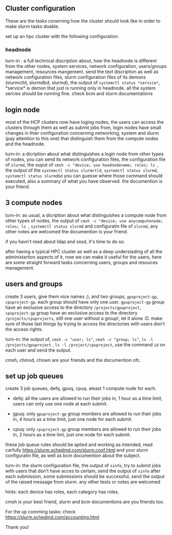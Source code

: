 ## Cluster configuration

These are the tasks conerning how the cluster should look like in order to make slurm tasks doable.

set up an hpc cluster with the following configuration.

### **headnode**

turn-in : a full technical discription about, how the headnode is different from the other 
nodes, system services, network configuration, users/groups management, resources mangement. 
send the text discription as well as network configuration files, slurm configuration files 
of its demons (slurmctld, slurmdbd, slurmd), the output of `systemctl status *service*`, \*service\* is demon that just is running only in headnode. all the system sercies should be
running fine.
check bcm and slurm documentations

## **login node**

most of the HCP clusters now have loging nodes, the users can access the clusters through
them as well as submit jobs from, login nodes have small changes in thier configuration concerning networking, system and slurm (pay attention to this one) that distinguish them from the compute nodes and the headnode.

turn-in: a dicription about what distinguishes a login node from other types of nodes, you can
send its network configuration files, the configuration file of `slurmd`, the ouput of `cmsh -c "device; use headnodename; roles; ls `, the output of the `systemctl status slurmctld`, `systemctl status slurmd`, `systemctl status slurmdbd` you can guesse where those command should executed, also a summary of what you have observed.
the documention is your friend.

## **3 compute nodes**

turn-in: as usual, a dicription about what distinguishes a compute node from other types of 
nodes, the output of `cmsh -c "device; use anycomputenode; roles; ls `,
`systemctl status slurmd` and configuratin file of `slurmd`, any other notes are welcomed
the documention is your friend.

if you havn't read about ldap and sssd, it's time to do so.

after having a typical HPC cluster as well as a deep understading of all the administartion aspects of it, now we can make it useful for the users, here are some straight forward tasks concerning users, groups and resouces management.

## **users and groups**

create 3 users, give them nice names ;), and two groups, `gpuproject-gp`, `cpuproject-gp`. each group
should have only one user. `gpuproject-gp` group have an exclusive access to the directory `/projects/gpuproject`,
`cpuproject-gp` group have an exclusive access to the directory `/projects/cpuprojects`, still one user without a group!, let it alone :D. make sure of those last things by trying to access the directories with users don't the access rights.

turn-in: the output of, `cmsh -c "user; ls"`, `cmsh -c "group; ls"`, `ls -l /projects/gpuproject`
, `ls -l /project/cpuproject`, use the command `id` on each user and send the output.

cmsh, chmod, chown are your friends and the documention ofc.

## **set up job queues**

create 3 job queues, defq, gpuq, cpuq. aleast 1 compute node for each.

- defq: all the users are allowed to run their jobs in, 1 hour as a time limit, users can only
use one node at each submit.

- gpuq: only `gpuproject-gp` group members are allowed to run their jobs in, 4 hours as a time limit, just one node for each submit.

- cpuq: only `cpuproject-gp` group members are allowed to run their jobs in, 2 hours as a time limi, just one node for each submit.

these job queue rules should be aplied and working as intended, read carfully https://slurm.schedmd.com/slurm.conf.html and your slurm configuratin file, as well as bcm documention about the subject.

turn-in: the slurm configuration file, the output of `sinfo`, try to submit jobs with users
that don't have acces to certain, send the output of `sinfo` after each submission, some submissions should be successful, send the output of the raised message from slurm. any other
tests or notes are welcomed

hints: each device has roles, each category has roles.

cmsh is your best friend, slurm and bcm documentions are you friends too.

For the up comming tasks: check https://slurm.schedmd.com/accounting.html

Thank you!